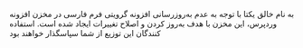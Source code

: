 به نام خالق یکتا
با توجه به عدم به‌روزرسانی افزونه گرویتی فرم فارسی در مخزن افزونه وردپرس، این مخزن با هدف به‌روز کردن و اصلاح تغییرات ایجاد شده است.
استفاده کنندگان این توزیع از شما سپاسگذار خواهند بود
